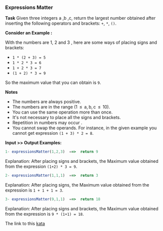 ### Expressions Matter

**Task**
Given three integers a ,b ,c, return the largest number obtained after inserting the following operators and brackets: `+`, `*`, `()`.

**Consider an Example :** 

With the numbers are 1, 2 and 3 , here are some ways of placing signs and brackets:
* `1 * (2 + 3) = 5`
* `1 * 2 * 3 = 6`
* `1 + 2 * 3 = 7`
* `(1 + 2) * 3 = 9`

So the maximum value that you can obtain is `9`.

**Notes** 
* The numbers are always positive.
* The numbers are in the range (1  ≤  a, b, c  ≤  10).
* You can use the same operation more than once.
* It's not necessary to place all the signs and brackets.
* Repetition in numbers may occur .
* You cannot swap the operands. For instance, in the given example you cannot get expression `(1 + 3) * 2 = 8`.

**Input >> Output Examples:**  
```javascript
1- expressionsMatter(1,2,3)  ==>  return 9
```
Explanation:
After placing signs and brackets, the Maximum value obtained from the expression `(1+2) * 3 = 9`.
```javascript
2- expressionsMatter(1,1,1)  ==>  return 3
```
Explanation:
After placing signs, the Maximum value obtained from the expression is `1 + 1 + 1 = 3`.
```javascript
3- expressionsMatter(9,1,1)  ==>  return 18
```
Explanation:
After placing signs and brackets, the Maximum value obtained from the expression is `9 * (1+1) = 18`.  

The link to this [kata](https://www.codewars.com/kata/expressions-matter/javascript)
